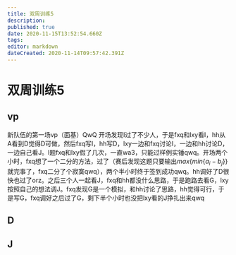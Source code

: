 ```yaml
---
title: 双周训练5
description: 
published: true
date: 2020-11-15T13:52:54.660Z
tags: 
editor: markdown
dateCreated: 2020-11-14T09:57:42.391Z
---
```


# 双周训练5
## vp
新队伍的第一场vp（面基）QwQ
开场发现I过了不少人，于是fxq和lxy看I，hh从A看到D觉得D可做，然后fxq写I，hh写D，lxy一边和fxq讨论I，一边和hh讨论D，一边自己看J。I题fxq和lxy假了几次，一直wa3，只能过样例实锤qwq。开场两个小时，fxq想了一个二分的方法，过了（赛后发现这题只要输出$max\{ min\{ a_i-b_j\} \}$就完事了，fxq二分了个寂寞qwq），两个半小时终于签到成功qwq。hh调好了D很快也过了orz。之后三个人一起看J，fxq和hh都没什么思路，于是跑路去看G，lxy按照自己的想法调J。fxq发现G是一个模拟，和hh讨论了思路，hh觉得可行，于是写G，fxq调好之后过了G，剩下半个小时也没把lxy看的J挣扎出来qwq
## D

## J